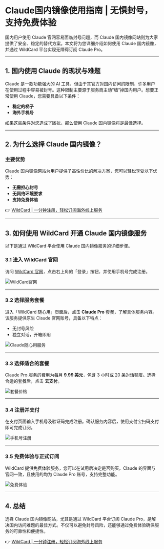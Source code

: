 # Claude国内镜像使用指南 | 无惧封号，支持免费体验

国内用户使用 Claude 官网容易面临封号问题，而 Claude 国内镜像网站则为大家提供了安全、稳定的替代方案。本文将为您详细介绍如何使用 Claude 国内镜像，并通过 WildCard 平台实现无障碍订阅 Claude Pro。

---

## 1. 国内使用 Claude 的现状与难题

Claude 是一款功能强大的 AI 工具，但由于其官方对国内访问的限制，许多用户在使用过程中容易被封号。这种限制主要源于服务商主动“墙”掉国内用户。想要正常使用 Claude，您需要具备以下条件：

- **稳定的梯子**
- **海外手机号**

如果这些条件对您造成了困扰，那么使用 Claude 国内镜像将是最佳选择。

---

## 2. 为什么选择 Claude 国内镜像？

### 主要优势
Claude 国内镜像网站为用户提供了高性价比的解决方案，您可以轻松享受以下优势：
- **无需担心封号**
- **无网络环境要求**
- **支持免费体验**

👉 [WildCard | 一分钟注册，轻松订阅海外线上服务](https://bit.ly/bewildcard)

---

## 3. 如何使用 WildCard 开通 Claude 国内镜像服务

以下是通过 WildCard 平台使用 Claude 国内镜像服务的详细步骤。

### 3.1 进入 WildCard 官网

访问 [WildCard 官网](https://bit.ly/bewildcard)，点击右上角的「登录」按钮，并使用手机号完成注册。

![WildCard官网](https://fanqiechaofan.oss-cn-hangzhou.aliyuncs.com/img/202408291426644.png)

---

### 3.2 选择服务套餐

进入「WildCard 随心用」页面后，点击 **Claude Pro** 套餐，了解具体服务内容。该服务提供原生 Claude 官网账号，具备以下特点：
- 无封号风险
- 独立对话，开箱即用

![Claude随心用服务](https://fanqiechaofan.oss-cn-hangzhou.aliyuncs.com/img/202408291505003.png)

---

### 3.3 选择适合的套餐

Claude Pro 服务的费用为每月 **9.99 美元**，包含 3 小时或 20 条对话额度。选择合适的套餐后，点击 **去支付**。

![套餐价格](https://fanqiechaofan.oss-cn-hangzhou.aliyuncs.com/img/202408291509957.png)

---

### 3.4 注册并支付

在支付页面输入手机号及验证码完成注册。确认服务内容后，使用支付宝扫码支付即可完成订阅。

![手机号注册](https://fanqiechaofan.oss-cn-hangzhou.aliyuncs.com/img/202408291521416.png)

---

### 3.5 免费体验与正式订阅

WildCard 提供免费体验服务，您可以在试用后决定是否购买。Claude 的界面与官网一致，且使用的均为 Claude Pro 账号，支持完整功能。

![免费体验](https://fanqiechaofan.oss-cn-hangzhou.aliyuncs.com/img/202408291512233.png)

---

## 4. 总结

选择 Claude 国内镜像网站，尤其是通过 WildCard 平台订阅 Claude Pro，是解决国内访问难题的最佳方式。不仅可以避免封号风险，还能够通过免费体验确保服务的可靠性和便捷性。

👉 [WildCard | 一分钟注册，轻松订阅海外线上服务](https://bit.ly/bewildcard)
